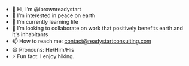 - 👋 Hi, I’m @ibrownreadystart
- 👀 I’m interested in peace on earth
- 🌱 I’m currently learning life
- 💞️ I’m looking to collaborate on work that positively benefits earth and it's inhabitants
- 📫 How to reach me: contact@readystartconsulting.com
- 😄 Pronouns: He/Him/His
- ⚡ Fun fact: I enjoy hiking.

<!---
ibrownreadystart/ibrownreadystart is a ✨ special ✨ repository because its `README.md` (this file) appears on your GitHub profile.
You can click the Preview link to take a look at your changes.
--->
